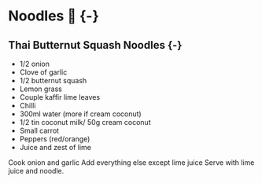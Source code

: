 # Noodles 🍜 {-}

## Thai Butternut Squash Noodles {-}

 * 1/2 onion
* Clove of garlic
* 1/2 butternut squash
* Lemon grass
* Couple kaffir lime leaves
* Chilli
* 300ml water (more if cream coconut)
* 1/2 tin coconut milk/ 50g cream coconut
* Small carrot
* Peppers (red/orange)
* Juice and zest of lime

Cook onion and garlic
Add everything else except lime juice
Serve with lime juice and noodle.
